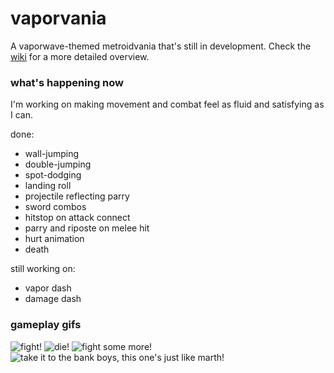 # vaporvania
A vaporwave-themed metroidvania that's still in development. Check the [wiki](https://github.com/adriangarza/vaporvania/wiki) for a more detailed overview.

### what's happening now
I'm working on making movement and combat feel as fluid and satisfying as I can.

done:
- wall-jumping
- double-jumping
- spot-dodging
- landing roll
- projectile reflecting parry
- sword combos
- hitstop on attack connect
- parry and riposte on melee hit
- hurt animation
- death

still working on:
- vapor dash
- damage dash

### gameplay gifs
![fight!](https://68.media.tumblr.com/1261cee952ae792a087b570e00352ace/tumblr_ouncb60VuC1tk26l4o1_r1_400.gif)
![die!](https://68.media.tumblr.com/55a0a909774381cb11225f42f7fe19db/tumblr_ov014kALuL1tk26l4o1_400.gif)
![fight some more!](https://68.media.tumblr.com/6fc81e64f40611ba75ed299ec21504e1/tumblr_outf25Irw91tk26l4o1_400.gif)
![take it to the bank boys, this one's just like marth!](https://68.media.tumblr.com/2072af438e8d20659056adf4f6c70a56/tumblr_ouyviaopEb1tk26l4o1_400.gif)
